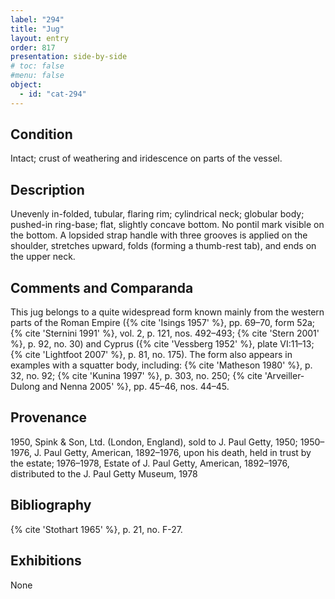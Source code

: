```yaml
---
label: "294"
title: "Jug"
layout: entry
order: 817
presentation: side-by-side
# toc: false
#menu: false 
object:
  - id: "cat-294"
---
```


## Condition

Intact; crust of weathering and iridescence on parts of the vessel.

## Description

Unevenly in-folded, tubular, flaring rim; cylindrical neck; globular body; pushed-in ring-base; flat, slightly concave bottom. No pontil mark visible on the bottom. A lopsided strap handle with three grooves is applied on the shoulder, stretches upward, folds (forming a thumb-rest tab), and ends on the upper neck.

## Comments and Comparanda

This jug belongs to a quite widespread form known mainly from the western parts of the Roman Empire ({% cite 'Isings 1957' %}, pp. 69–70, form 52a; {% cite 'Sternini 1991' %}, vol. 2, p. 121, nos. 492–493; {% cite 'Stern 2001' %}, p. 92, no. 30) and Cyprus ({% cite 'Vessberg 1952' %}, plate VI:11–13; {% cite 'Lightfoot 2007' %}, p. 81, no. 175). The form also appears in examples with a squatter body, including: {% cite 'Matheson 1980' %}, p. 32, no. 92; {% cite 'Kunina 1997' %}, p. 303, no. 250; {% cite 'Arveiller-Dulong and Nenna 2005' %}, pp. 45–46, nos. 44–45.

## Provenance

1950, Spink & Son, Ltd. (London, England), sold to J. Paul Getty, 1950; 1950–1976, J. Paul Getty, American, 1892–1976, upon his death, held in trust by the estate; 1976–1978, Estate of J. Paul Getty, American, 1892–1976, distributed to the J. Paul Getty Museum, 1978

## Bibliography

{% cite 'Stothart 1965' %}, p. 21, no. F-27.

## Exhibitions

None